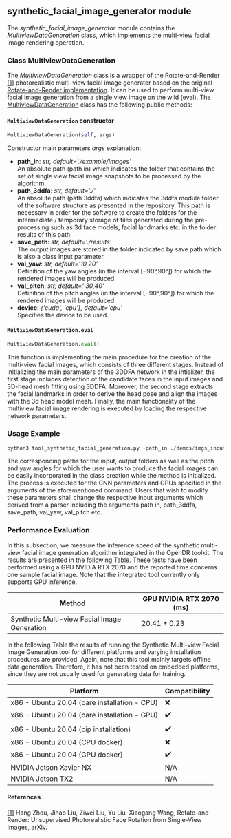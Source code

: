 ## synthetic_facial_image_generator module

The *synthetic_facial_image_generator* module contains the *MultiviewDataGeneration* class, which implements the multi-view facial image rendering operation.

### Class MultiviewDataGeneration

The *MultiviewDataGeneration* class is a wrapper of the Rotate-and-Render [[1]](#R-R-paper) photorealistic multi-view facial image generator based on the original
[Rotate-and-Render implementation](https://github.com/Hangz-nju-cuhk/Rotate-and-Render).
It can be used to perform multi-view facial image generation from a single view image on the wild (eval). 
The [MultiviewDataGeneration](#projects.data_generation.synthetic-multi-view-facial-image-generation.3ddfa.SyntheticDataGeneration.py ) class has the
following public methods:

#### `MultiviewDataGeneration` constructor
```python
MultiviewDataGeneration(self, args)
```

Constructor main parameters *args* explanation:

- **path_in**: *str, default='./example/Images'* \
An absolute path (path in) which indicates the folder that contains the set of single view facial image snapshots to be processed by the algorithm.
- **path_3ddfa**: *str, default='./'* \
An absolute path (path 3ddfa) which indicates the 3ddfa module folder of the software structure as presented in the repository. This path is necessary in order for the software to create the folders for the intermediate / temporary storage of files generated during the pre-processing such as 3d face models, facial landmarks etc.
in the folder results of this path.
- **save_path**: *str, default='./results'* \
The output images are stored in the folder indicated by save path which is also a class input parameter.
- **val_yaw**: *str, default='10,20'* \
Definition of the yaw angles (in the interval [−90°,90°]) for which the rendered images will be produced.
- **val_pitch**: *str, default=' 30,40'* \
Definition of the pitch angles (in the interval [−90°,90°]) for which the rendered images will be produced.
- **device**: *{'cuda', 'cpu'}, default='cpu'* \
Specifies the device to be used.


#### `MultiviewDataGeneration.eval`
```python
MultiviewDataGeneration.eval()
```

This function is implementing the main procedure for the creation of the multi-view facial images, which consists of three different stages.
Instead of initializing the main parameters of the 3DDFA network in the intializer, the first stage includes detection of the candidate faces in the input images and 3D-head mesh fitting using 3DDFA.
Moreover, the second stage extracts the facial landmarks in order to derive the head pose and align the images with the 3d head model mesh.
Finally, the main functionality of the multiview facial image rendering is executed by loading the respective network parameters.

### Usage Example

```python
python3 tool_synthetic_facial_generation.py -path_in ./demos/imgs_input/ -path_3ddfa ./algorithm/DDFA/ -save_path ./results -val_yaw 10, 40 -val_pitch 10, 30 -device cuda
```
The corresponding paths for the input, output folders as well as the pitch and yaw angles for which the user wants to
produce the facial images can be easily incorporated in the class creation while the method is initialized. 
The process is executed for the CNN parameters and GPUs specified in the arguments of the aforementioned command.
Users that wish to modify these parameters shall change the respective input arguments which derived from a parser including the arguments path in, path_3ddfa, save_path, val_yaw, val_pitch etc. 

### Performance Evaluation

In this subsection, we measure the inference speed of the synthetic multi-view facial image generation algorithm integrated in the OpenDR toolkit. The results are presented in the following Table. These tests have been performed using a GPU NVIDIA RTX 2070 and the reported time concerns one sample facial image. Note that the integrated tool currently only supports GPU inference. 


| Method                                      |   GPU NVIDIA RTX 2070 (ms)| 
|---------------------------------------------|---------------------------|
|Synthetic Multi-view Facial Image Generation |      20.41 ± 0.23         | 

In the following Table the results of running the Synthetic Multi-view Facial Image Generation tool for different platforms and varying installation procedures are provided. Again, note that this tool mainly targets offline data generation. Therefore, it has not been tested on embedded platforms, since they are not usually used for generating data for training.

| Platform                                     | Compatibility  |
|----------------------------------------------|----------------|
| x86 - Ubuntu 20.04 (bare installation - CPU) | ❌             |
| x86 - Ubuntu 20.04 (bare installation - GPU) | ✔️             |
| x86 - Ubuntu 20.04 (pip installation)        | ✔️             |
| x86 - Ubuntu 20.04 (CPU docker)              | ❌             |
| x86 - Ubuntu 20.04 (GPU docker)              | ✔️             |
| NVIDIA Jetson Xavier NX                      | N/A            |
| NVIDIA Jetson TX2                            | N/A            |

#### References
<a name="R-R-paper" href="https://github.com/Hangz-nju-cuhk/Rotate-and-Render">[1]</a>
Hang Zhou, Jihao Liu, Ziwei Liu, Yu Liu, Xiaogang Wang, Rotate-and-Render: Unsupervised Photorealistic Face Rotation from Single-View Images,
[arXiv](https://arxiv.org/abs/2003.08124#).  
